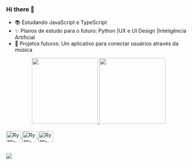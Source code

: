 ### Hi there 👋

- 📚 Estudando JavaScript e TypeScript
- ✨ Planos de estudo para o futuro: Python |UX e UI Design |Inteligência Artificial
- 📲 Projetos futuros: Um aplicativo para conectar usuários através da música


<div align="center">
  <a href="https://github.com/MovieManiac2">
  <img height="180em" src="https://github-readme-stats.vercel.app/api?username=MovieManiac2&show_icons=true&theme=dracula&include_all_commits=true&count_private=true"/>
  <img height="180em" src="https://github-readme-stats.vercel.app/api/top-langs/?username=MovieManiac2&layout=compact&langs_count=7&theme=dracula"/>
</div>

  <div style="display: inline_block"><br>
  <img align="center" alt="Ryan-CSS" height="30" width="40" src="https://cdn.jsdelivr.net/gh/devicons/devicon/icons/css3/css3-original-wordmark.svg">
  <img align="center" alt="Ryan-HTML" height="30" width="40" src="https://cdn.jsdelivr.net/gh/devicons/devicon/icons/html5/html5-plain-wordmark.svg">
  <img align="center" alt="Ryan-Js" height="30" width="40" src="https://cdn.jsdelivr.net/gh/devicons/devicon/icons/javascript/javascript-original.svg">
</div>
  
  ##
   <a href="https://www.linkedin.com/in/ryanalmeida03/" target="_blank"><img src="https://img.shields.io/badge/-LinkedIn-%230077B5?style=for-the-badge&logo=linkedin&logoColor=white" target="_blank"></a> 
